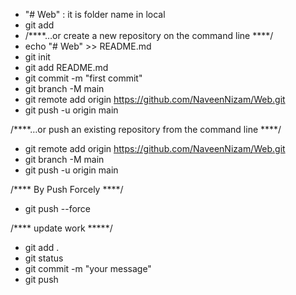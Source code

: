 - "# Web" :  it is folder name in  local
- git add 
- /****…or create a new repository on the command line ****/
- echo "# Web" >> README.md
- git init
- git add README.md
- git commit -m "first commit"
- git branch -M main
- git remote add origin https://github.com/NaveenNizam/Web.git
- git push -u origin main


/****…or push an existing repository from the command line ****/
- git remote add origin https://github.com/NaveenNizam/Web.git
- git branch -M main
- git push -u origin main

/**** By Push Forcely ****/
- git push --force <repository url>


/**** update work *****/
- git add .
- git status
- git commit -m "your message"
- git push


